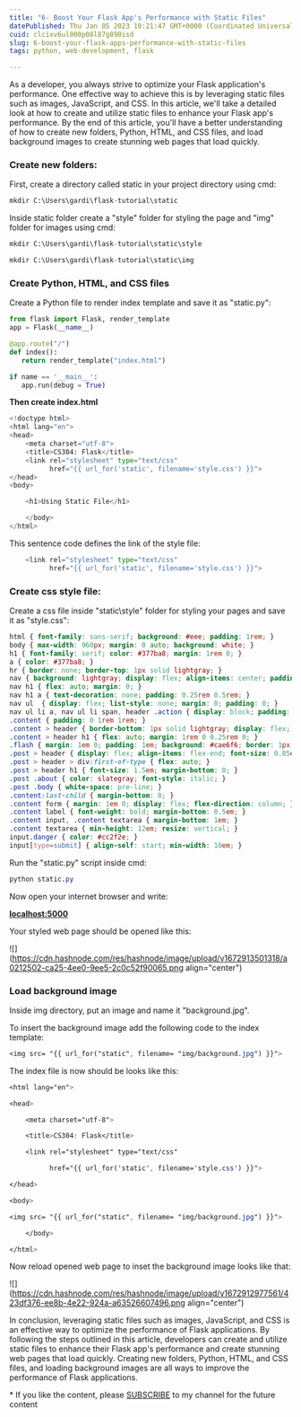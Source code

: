 ```yaml
---
title: "6- Boost Your Flask App's Performance with Static Files"
datePublished: Thu Jan 05 2023 10:21:47 GMT+0000 (Coordinated Universal Time)
cuid: clcixv6ul000p08l87g890isd
slug: 6-boost-your-flask-apps-performance-with-static-files
tags: python, web-development, flask

---
```


As a developer, you always strive to optimize your Flask application's performance. One effective way to achieve this is by leveraging static files such as images, JavaScript, and CSS. In this article, we'll take a detailed look at how to create and utilize static files to enhance your Flask app's performance. By the end of this article, you'll have a better understanding of how to create new folders, Python, HTML, and CSS files, and load background images to create stunning web pages that load quickly.

### **Create new folders:**

First, create a directory called static in your project directory using cmd:

```python
mkdir C:\Users\gardi\flask-tutorial\static
```

Inside static folder create a "style" folder for styling the page and "img" folder for images using cmd:

```python
mkdir C:\Users\gardi\flask-tutorial\static\style
```

```python
mkdir C:\Users\gardi\flask-tutorial\static\img
```

### Create Python, HTML, and CSS files

Create a Python file to render index template and save it as "static.py":

```python
from flask import Flask, render_template
app = Flask(__name__)

@app.route("/")
def index():
   return render_template("index.html")

if name == '__main__':
   app.run(debug = True)
```

**Then create index.html**

```python
<!doctype html>
<html lang="en">
<head>
    <meta charset="utf-8">
    <title>CS304: Flask</title>
    <link rel="stylesheet" type="text/css" 
          href="{{ url_for('static', filename='style.css') }}">
</head>
<body>

    <h1>Using Static File</h1>

    </body>
</html>
```

This sentence code defines the link of the style file:

```python
    <link rel="stylesheet" type="text/css" 
          href="{{ url_for('static', filename='style.css') }}">
```

### **Create css style file:**

Create a css file inside "static\\style" folder for styling your pages and save it as "style.css":

```css
html { font-family: sans-serif; background: #eee; padding: 1rem; }
body { max-width: 960px; margin: 0 auto; background: white; }
h1 { font-family: serif; color: #377ba8; margin: 1rem 0; }
a { color: #377ba8; }
hr { border: none; border-top: 1px solid lightgray; }
nav { background: lightgray; display: flex; align-items: center; padding: 0 0.5rem; }
nav h1 { flex: auto; margin: 0; }
nav h1 a { text-decoration: none; padding: 0.25rem 0.5rem; }
nav ul  { display: flex; list-style: none; margin: 0; padding: 0; }
nav ul li a, nav ul li span, header .action { display: block; padding: 0.5rem; }
.content { padding: 0 1rem 1rem; }
.content > header { border-bottom: 1px solid lightgray; display: flex; align-items: flex-end; }
.content > header h1 { flex: auto; margin: 1rem 0 0.25rem 0; }
.flash { margin: 1em 0; padding: 1em; background: #cae6f6; border: 1px solid #377ba8; }
.post > header { display: flex; align-items: flex-end; font-size: 0.85em; }
.post > header > div:first-of-type { flex: auto; }
.post > header h1 { font-size: 1.5em; margin-bottom: 0; }
.post .about { color: slategray; font-style: italic; }
.post .body { white-space: pre-line; }
.content:last-child { margin-bottom: 0; }
.content form { margin: 1em 0; display: flex; flex-direction: column; }
.content label { font-weight: bold; margin-bottom: 0.5em; }
.content input, .content textarea { margin-bottom: 1em; }
.content textarea { min-height: 12em; resize: vertical; }
input.danger { color: #cc2f2e; }
input[type=submit] { align-self: start; min-width: 10em; }
```

Run the "static.py" script inside cmd:

```css
python static.py
```

Now open your internet browser and write:

[**localhost:5000**](http://localhost:5000)

Your styled web page should be opened like this:

![](https://cdn.hashnode.com/res/hashnode/image/upload/v1672913501318/a0212502-ca25-4ee0-9ee5-2c0c52f90065.png align="center")

### Load background image

Inside img directory, put an image and name it "background.jpg".

To insert the background image add the following code to the index template:

```css
<img src= "{{ url_for("static", filename= "img/background.jpg") }}">
```

The index file is now should be looks like this:

```css
<html lang="en">

<head>

    <meta charset="utf-8">

    <title>CS304: Flask</title>

    <link rel="stylesheet" type="text/css"

          href="{{ url_for('static', filename='style.css') }}">

</head>

<body>

<img src= "{{ url_for("static", filename= "img/background.jpg") }}">

    </body>

</html>
```

Now reload opened web page to inset the background image looks like that:

![](https://cdn.hashnode.com/res/hashnode/image/upload/v1672912977561/423df376-ee8b-4e22-924a-a63526607496.png align="center")

In conclusion, leveraging static files such as images, JavaScript, and CSS is an effective way to optimize the performance of Flask applications. By following the steps outlined in this article, developers can create and utilize static files to enhance their Flask app's performance and create stunning web pages that load quickly. Creating new folders, Python, HTML, and CSS files, and loading background images are all ways to improve the performance of Flask applications.

\* If you like the content, please [SUBSCRIBE](https://www.youtube.com/channel/UCpbWlHEqBSnJb6i4UemXQpA?sub_confirmation=1) to my channel for the future content